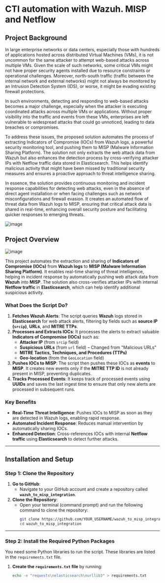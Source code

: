 # **CTI automation with Wazuh. MISP and Netflow**

## **Project Background**
In large enterprise networks or data centers, especially those with hundreds of applications hosted across distributed Virtual Machines (VMs), it is not uncommon for the same attacker to attempt web-based attacks across multiple VMs. Given the scale of such networks, some critical VMs might not have proper security agents installed due to resource constraints or operational challenges. Moreover, north-south traffic (traffic between the internal network and external networks) might not always be monitored by an Intrusion Detection System (IDS), or worse, it might be evading existing firewall protections.

In such environments, detecting and responding to web-based attacks becomes a major challenge, especially when the attacker is executing coordinated attacks across multiple VMs or applications. Without proper visibility into the traffic and events from these VMs, enterprises are left vulnerable to widespread attacks that could go unnoticed, leading to data breaches or compromises.

To address these issues, the proposed solution automates the process of extracting Indicators of Compromise (IOCs) from Wazuh logs, a powerful security monitoring tool, and pushing them to MISP (Malware Information Sharing Platform). The solution not only extracts the web attack data from Wazuh but also enhances the detection process by cross-verifying attacker IPs with Netflow traffic data stored in Elasticsearch. This helps identify malicious activity that might have been missed by traditional security measures and ensures a proactive approach to threat intelligence sharing.

In essence, the solution provides continuous monitoring and incident response capabilities for detecting web attacks, even in the absence of direct agent installation or when facing challenges such as network misconfigurations and firewall evasion. It creates an automated flow of threat data from Wazuh logs to MISP, ensuring that critical attack data is shared in real-time, enhancing overall security posture and facilitating quicker responses to emerging threats.

![image](https://github.com/user-attachments/assets/db9769b4-79e8-4d4a-9399-0cbc0fe5de00)



## **Project Overview**
![image](https://github.com/user-attachments/assets/e987325b-fdb5-4521-928f-fc069a4b03c0)

This project automates the extraction and sharing of **Indicators of Compromise (IOCs)** from **Wazuh logs** to **MISP (Malware Information Sharing Platform)**. It enables real-time sharing of threat intelligence, helping in incident response by automatically pushing web attack data from **Wazuh** into **MISP**. The solution also cross-verifies attacker IPs with internal **Netflow traffic** in **Elasticsearch**, which can help identify additional suspicious activity.



### **What Does the Script Do?**
1. **Fetches Wazuh Alerts**: The script queries **Wazuh** logs stored in **Elasticsearch** for web attack alerts, filtering by fields such as **source IP (`srcip`)**, **URLs**, and **MITRE TTPs**.
2. **Processes and Extracts IOCs**: It processes the alerts to extract valuable **Indicators of Compromise (IOCs)** such as:
   - **Attacker IP** (from `srcip` field)
   - **Suspicious URLs** (from `url` field) – Changed from "Malicious URLs"
   - **MITRE Tactics, Techniques, and Procedures (TTPs)**
   - **Geo-location** (from the `GeoLocation` field)
3. **Pushes IOCs to MISP**: The script then pushes these IOCs as **events** to **MISP**. It creates new events only if the **MITRE TTP ID** is not already present in MISP, preventing duplicates.
4. **Tracks Processed Events**: It keeps track of processed events using **UUIDs** and saves the last ingest time to ensure that only new alerts are processed in subsequent runs.

### **Key Benefits**
- **Real-Time Threat Intelligence**: Pushes IOCs to MISP as soon as they are detected in Wazuh logs, enabling rapid response.
- **Automated Incident Response**: Reduces manual intervention by automatically sharing IOCs.
- **Enhanced Detection**: Cross-references IOCs with internal **Netflow traffic** using **Elasticsearch** to detect further attacks.

---

## **Installation and Setup**

### **Step 1: Clone the Repository**

1. **Go to GitHub**: 
   - Navigate to your GitHub account and create a repository called **`wazuh_to_misp_integration`**.
2. **Clone the Repository**:
   - Open your terminal (command prompt) and run the following command to clone the repository:
     ```bash
     git clone https://github.com/YOUR_USERNAME/wazuh_to_misp_integration.git
     cd wazuh_to_misp_integration
     ```

---

### **Step 2: Install the Required Python Packages**

You need some Python libraries to run the script. These libraries are listed in the `requirements.txt` file.

1. **Create the `requirements.txt` file** by running:
   ```bash
   echo -e "requests\nelasticsearch\nurllib3" > requirements.txt


